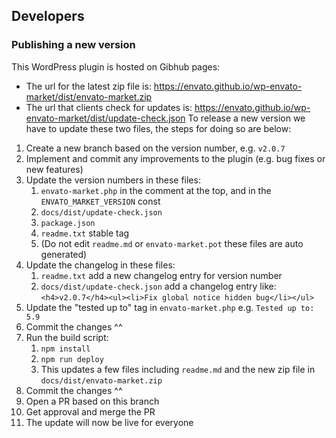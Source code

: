 ## Developers

### Publishing a new version

This WordPress plugin is hosted on Gibhub pages:
- The url for the latest zip file is: https://envato.github.io/wp-envato-market/dist/envato-market.zip
- The url that clients check for updates is: https://envato.github.io/wp-envato-market/dist/update-check.json
To release a new version we have to update these two files, the steps for doing so are below:

1. Create a new branch based on the version number, e.g. `v2.0.7`
1. Implement and commit any improvements to the plugin (e.g. bug fixes or new features)
1. Update the version numbers in these files:
    1. `envato-market.php` in the comment at the top, and in the `ENVATO_MARKET_VERSION` const
    1. `docs/dist/update-check.json`
    1. `package.json`
    1. `readme.txt` stable tag
    1. (Do not edit `readme.md` or `envato-market.pot` these files are auto generated)
1. Update the changelog in these files:
    1. `readme.txt` add a new changelog entry for version number
    1. `docs/dist/update-check.json` add a changelog entry like: `<h4>v2.0.7</h4><ul><li>Fix global notice hidden bug</li></ul>`
1. Update the "tested up to" tag in `envato-market.php` e.g. `Tested up to: 5.9`
1. Commit the changes ^^
1. Run the build script:
    1. `npm install`
    1. `npm run deploy`
    1. This updates a few files including `readme.md` and the new zip file in `docs/dist/envato-market.zip`
1. Commit the changes ^^
1. Open a PR based on this branch
1. Get approval and merge the PR
1. The update will now be live for everyone
